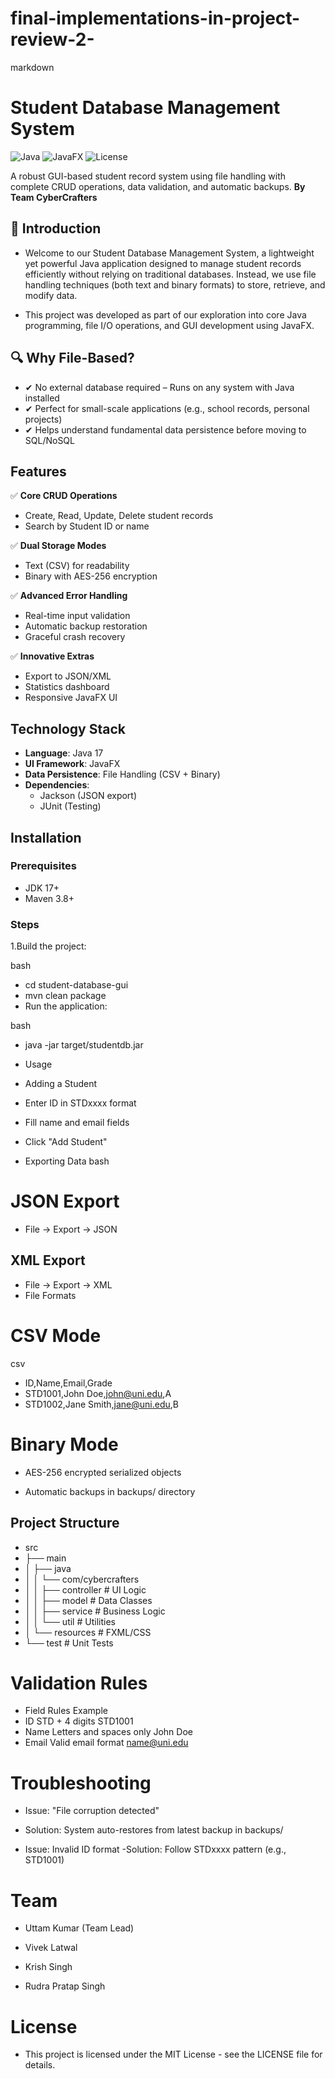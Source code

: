 # final-implementations-in-project-review-2-
markdown
# Student Database Management System

![Java](https://img.shields.io/badge/Java-17-blue)
![JavaFX](https://img.shields.io/badge/JavaFX-17-orange)
![License](https://img.shields.io/badge/License-MIT-green)

A robust GUI-based student record system using file handling with complete CRUD operations, data validation, and automatic backups.
**By Team CyberCrafters**
## 📌 Introduction
- Welcome to our Student Database Management System, a lightweight yet powerful Java application designed to manage student records efficiently without relying on traditional databases. Instead, we use file handling techniques (both text and binary formats) to store, retrieve, and modify data.

- This project was developed as part of our exploration into core Java programming, file I/O operations, and GUI development using JavaFX.

## 🔍 Why File-Based?
- ✔ No external database required – Runs on any system with Java installed
- ✔ Perfect for small-scale applications (e.g., school records, personal projects)
- ✔ Helps understand fundamental data persistence before moving to SQL/NoSQL

## Features

✅ **Core CRUD Operations**  
- Create, Read, Update, Delete student records  
- Search by Student ID or name  

✅ **Dual Storage Modes**  
- Text (CSV) for readability  
- Binary with AES-256 encryption  

✅ **Advanced Error Handling**  
- Real-time input validation  
- Automatic backup restoration  
- Graceful crash recovery  

✅ **Innovative Extras**  
- Export to JSON/XML  
- Statistics dashboard  
- Responsive JavaFX UI  

## Technology Stack

- **Language**: Java 17
- **UI Framework**: JavaFX
- **Data Persistence**: File Handling (CSV + Binary)
- **Dependencies**: 
  - Jackson (JSON export)
  - JUnit (Testing)

## Installation

### Prerequisites
- JDK 17+
- Maven 3.8+

### Steps
1.Build the project:

bash
- cd student-database-gui
- mvn clean package
- Run the application:

bash
- java -jar target/studentdb.jar
- Usage
- Adding a Student
- Enter ID in STDxxxx format

- Fill name and email fields

- Click "Add Student"

- Exporting Data
bash
# JSON Export
- File → Export → JSON

## XML Export 
- File → Export → XML
- File Formats
# CSV Mode
csv
- ID,Name,Email,Grade
- STD1001,John Doe,john@uni.edu,A
- STD1002,Jane Smith,jane@uni.edu,B
# Binary Mode
- AES-256 encrypted serialized objects

- Automatic backups in backups/ directory

## Project Structure

- src
- ├── main
- │   ├── java
- │   │   └── com/cybercrafters
- │   │       ├── controller   # UI Logic
- │   │       ├── model        # Data Classes
- │   │       ├── service      # Business Logic
- │   │       └── util       # Utilities
- │   └── resources          # FXML/CSS
- └── test             # Unit Tests
# Validation Rules
- Field	Rules	Example
- ID	STD + 4 digits	STD1001
- Name	Letters and spaces only	John Doe
- Email	Valid email format	name@uni.edu
# Troubleshooting
- Issue: "File corruption detected"
- Solution: System auto-restores from latest backup in backups/

- Issue: Invalid ID format
-Solution: Follow STDxxxx pattern (e.g., STD1001)

# Team
- Uttam Kumar (Team Lead)

- Vivek Latwal

- Krish Singh

- Rudra Pratap Singh

# License
- This project is licensed under the MIT License - see the LICENSE file for details.


